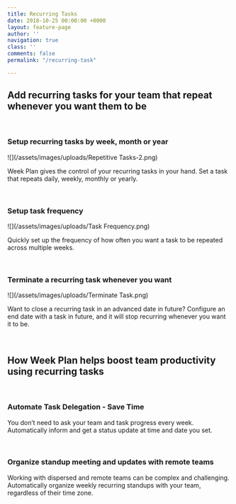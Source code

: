 ```yaml
---
title: Recurring Tasks
date: 2018-10-25 00:00:00 +0000
layout: feature-page
author: ''
navigation: true
class: ''
comments: false
permalink: "/recurring-task"

---
```

## Add recurring tasks for your team that repeat whenever you want them to be

 

### **Setup recurring tasks by week, month or year**

![](/assets/images/uploads/Repetitive Tasks-2.png)

Week Plan gives the control of your recurring tasks in your hand. Set a task that repeats daily, weekly, monthly or yearly.

 

### **Setup task frequency**

![](/assets/images/uploads/Task Frequency.png)

Quickly set up the frequency of how often you want a task to be repeated across multiple weeks.

 

### **Terminate a recurring task whenever you want**

![](/assets/images/uploads/Terminate Task.png)

Want to close a recurring task in an advanced date in future? Configure an end date with a task in future, and it will stop recurring whenever you want it to be.

 

## **How Week Plan helps boost team productivity using recurring tasks**

 

### **Automate Task Delegation - Save Time** 

You don’t need to ask your team and task progress every week. Automatically inform and get a status update at time and date you set.

 

### **Organize standup meeting and updates with remote teams**

Working with dispersed and remote teams can be complex and challenging. Automatically organize weekly recurring standups with your team, regardless of their time zone. 